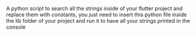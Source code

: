 A python script to search all the strings inside of your flutter project and replace them with constants, you just need to insert this python file inside the lib folder of your project and run it to have all your strings printed in the console
